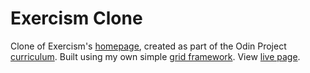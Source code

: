# Exercism Clone

Clone of Exercism's [homepage](https://exercism.io/), created as part of the Odin Project [curriculum](https://www.theodinproject.com/courses/html-and-css/lessons/design-your-own-grid-based-framework). Built using my own simple [grid framework](https://github.com/andrewjh271/grid-framework). View [live page](https://andrewjh271.github.io/exercism-clone/).